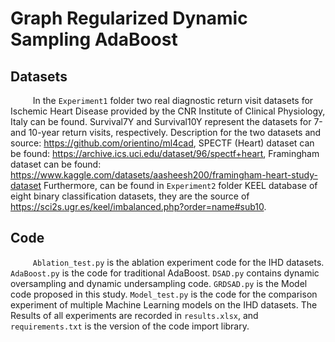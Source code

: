 # Graph Regularized Dynamic Sampling AdaBoost

## Datasets

$\qquad$ In the `Experiment1` folder two real diagnostic return visit datasets for Ischemic Heart Disease provided by the CNR Institute of Clinical Physiology, Italy can be found. Survival7Y and Survival10Y represent the datasets for 7-and 10-year return visits, respectively. Description for the two datasets and source: https://github.com/orientino/ml4cad, SPECTF (Heart) dataset can be found: https://archive.ics.uci.edu/dataset/96/spectf+heart, Framingham dataset can be found: https://www.kaggle.com/datasets/aasheesh200/framingham-heart-study-dataset Furthermore, can be found in `Experiment2` folder KEEL database of eight binary classification datasets, they are the source of https://sci2s.ugr.es/keel/imbalanced.php?order=name#sub10.

## Code

$\qquad$ `Ablation_test.py` is the ablation experiment code for the IHD datasets. `AdaBoost.py` is the code for traditional AdaBoost. `DSAD.py` contains dynamic oversampling and dynamic undersampling code. `GRDSAD.py` is the Model code proposed in this study. `Model_test.py` is the code for the comparison experiment of multiple Machine Learning models on the IHD datasets. The Results of all experiments are recorded in `results.xlsx`, and `requirements.txt` is the version of the code import library.

